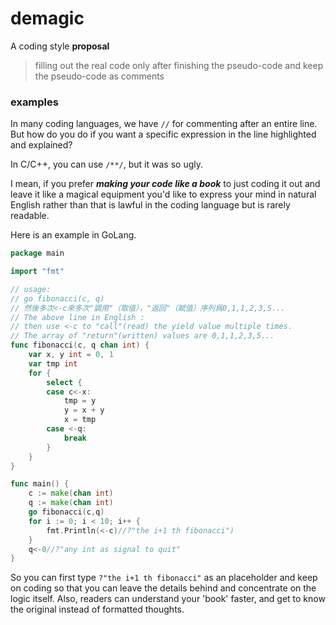 # demagic
A coding style __proposal__
> filling out the real code only after finishing the pseudo-code and keep the pseudo-code as comments

### examples
In many coding languages, we have `//` for commenting after an entire line. But how do you do if you want a specific expression in the line highlighted and explained?

In C/C++, you can use `/**/`, but it was so ugly.

I mean, if you prefer ___making your code like a book___ to just coding it out and leave it like a magical equipment you'd like to express your mind in natural English rather than that is lawful in the coding language but is rarely readable.

Here is an example in GoLang.

```go
package main

import "fmt"

// usage: 
// go fibonacci(c, q)
// 然後多次<-c來多次"調用"（取值），"返回"（賦值）序列爲0,1,1,2,3,5...
// The above line in English : 
// then use <-c to "call"(read) the yield value multiple times. 
// The array of "return"(written) values are 0,1,1,2,3,5...
func fibonacci(c, q chan int) {
	var x, y int = 0, 1
	var tmp int
	for {
		select {
		case c<-x:
			tmp = y
			y = x + y
			x = tmp
		case <-q:
			break
		}
	}
}

func main() {
	c := make(chan int)
	q := make(chan int)
	go fibonacci(c,q)
	for i := 0; i < 10; i++ {
		fmt.Println(<-c)//?"the i+1 th fibonacci")
	}
	q<-0//?"any int as signal to quit"
}
```
So you can first type `?"the i+1 th fibonacci"` as an placeholder and keep on coding so that you can leave the details behind and concentrate on the logic itself.
Also, readers can understand your 'book' faster, and get to know the original instead of formatted thoughts.
